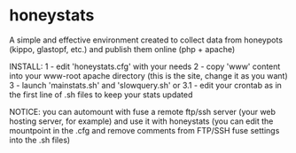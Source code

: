 # honeystats
A simple and effective environment created to collect data from honeypots (kippo, glastopf, etc.) and publish them online (php + apache)

INSTALL: 
1 - edit 'honeystats.cfg' with your needs
2 - copy 'www' content into your www-root apache directory (this is the site, change it as you want)
3 - launch 'mainstats.sh' and 'slowquery.sh'
 or
3.1 - edit your crontab as in the first line of .sh files to keep your stats updated

NOTICE:
you can automount with fuse a remote ftp/ssh server (your web hosting server, for example) and use it with honeystats  (you can edit the mountpoint in the .cfg and remove comments from FTP/SSH fuse settings into the .sh files)
